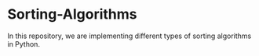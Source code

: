 # Sorting-Algorithms
In this repository, we are implementing different types of sorting algorithms in Python.
